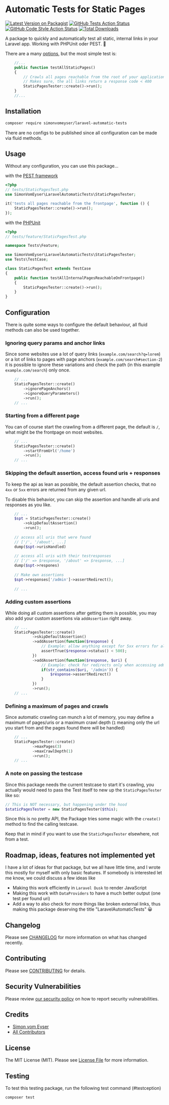 # Automatic Tests for Static Pages

[![Latest Version on Packagist](https://img.shields.io/packagist/v/simonvomeyser/laravel-automatic-tests.svg?style=flat-square)](https://packagist.org/packages/simonvomeyser/laravel-automatic-tests)
[![GitHub Tests Action Status](https://img.shields.io/github/workflow/status/simonvomeyser/laravel-automatic-tests/run-tests?label=tests)](https://github.com/simonvomeyser/laravel-automatic-tests/actions?query=workflow%3Arun-tests+branch%3Amain)
[![GitHub Code Style Action Status](https://img.shields.io/github/workflow/status/simonvomeyser/laravel-automatic-tests/Fix%20PHP%20code%20style%20issues?label=code%20style)](https://github.com/simonvomeyser/laravel-automatic-tests/actions?query=workflow%3A"Fix+PHP+code+style+issues"+branch%3Amain)
[![Total Downloads](https://img.shields.io/packagist/dt/simonvomeyser/laravel-automatic-tests.svg?style=flat-square)](https://packagist.org/packages/simonvomeyser/laravel-automatic-tests)

A package to quickly and automatically test all static, internal links in your Laravel app. Working with PHPUnit oder PEST. 🎉

There are a many [options](#configuration), but the most simple test is:

```php
    //...
    public function testAllStaticPages()
    {
        // Crawls all pages reachable from the root of your application
        // Makes sure, the all links return a response code < 400
        StaticPagesTester::create()->run();
    }
    //...
```

## Installation

```bash
composer require simonvomeyser/laravel-automatic-tests
```

There are no configs to be published since all configuration can be made via fluid methods.

## Usage

Without any configuration, you can use this package...

with the [PEST framework](https://pestphp.com/)
```php
<?php
// tests/StaticPagesTest.php
use SimonVomEyser\LaravelAutomaticTests\StaticPagesTester;

it('tests all pages reachable from the frontpage', function () {
    StaticPagesTester::create()->run();
});
```

with the [PHPUnit](https://phpunit.de/)
```php
<?php
// tests/feature/StaticPagesTest.php

namespace Tests\Feature;

use SimonVomEyser\LaravelAutomaticTests\StaticPagesTester;
use Tests\TestCase;

class StaticPagesTest extends TestCase
{
    public function testAllInternalPagesReachableOnFrontpage()
    {
        StaticPagesTester::create()->run();
    }
}
```

## Configuration

There is quite some ways to configure the default behaviour, all fluid methods can also be used together.

### Ignoring query params and anchor links

Since some websites use a lot of query links (`example.com/search?q=lorem`) or a lot of links to pages with page anchors (`example.com/search#section-2`) it is possible to ignore these variations and check the path (in this example `example.com/search`) only once.

```php
    // ...
    StaticPagesTester::create()
        ->ignorePageAnchors()
        ->ignoreQueryParameters()
        ->run();
    // ...
```

### Starting from a different page

You can of course start the crawling from a different page, the default is `/`, what might be the frontpage on most websites.

```php
    // ...
    StaticPagesTester::create()
        ->startFromUrl('/home')
        ->run();
    // ...
```

### Skipping the default assertion, access found uris + responses
 
To keep the api as lean as possible, the default assertion checks, that no `4xx` or `5xx` errors are returned from any given url.

To disable this behavior, you can skip the assertion and handle all uris and responses as you like.

```php
    // ...
    $spt = StaticPagesTester::create()
        ->skipDefaultAssertion()
        ->run();
    
    // access all uris that were found
    // ['/', '/about', ...]
    dump($spt->urisHandled)
    
    // access all uris with their testresponses
    // ['/' => $response, '/about' => $response, ...]
    dump($spt->respones)
    
    // Make own assertions
    $spt->responses['/admin']->assertRedirect();
    
    // ...
```

### Adding custom assertions

While doing all custom assertions after getting them is possible, you may also add your custom assertions via `addAssertion` right away.

```php
    // ...
    StaticPagesTester::create()
            ->skipDefaultAssertion()
            ->addAssertion(function($response) {
                // Example: allow anything except for 5xx errors for all uris
                assertTrue($response->status() < 500);
            })
            ->addAssertion(function($response, $uri) {
                // Example: check for redirects only when accessing admin area
                if(str_contains($uri, '/admin')) {
                    $response->assertRedirect()
                }
            })
            ->run();
    // ...
```

### Defining a maximum of pages and crawls 

Since automatic crawling can munch a lot of memory, you may define a maximum of pages/uris or a maximum crawl depth (`1` meaning only the url you start from and the pages found there will be handled)

```php
    // ...
    StaticPagesTester::create()
            ->maxPages(3)
            ->maxCrawlDepth(1)
            ->run();
    // ...
```


### A note on passing the testcase

Since this package needs the current testcase to start it's crawling, you actually would need to pass the Test itself to new up the `StaticPagesTester` like so: 

```php
// This is NOT necessary, but happening under the hood
$staticPagesTester = new StaticPagesTester($this);
```

Since this is no pretty API, the Package tries some magic with the `create()` method to find the calling testcase.

Keep that in mind if you want to use the `StaticPagesTester` elsewhere, not from a test.



## Roadmap, ideas, features not implemented yet

I have a lot of ideas for that package, but we all have little time, and I wrote this mostly for myself with only basic features. If somebody is interested let me know, we could discuss a few ideas like

- Making this work efficiently in `Laravel Dusk` to render JavaScript 
- Making this work with `DataProviders` to have a much better output (one test per found uri)
- Add a way to also check for more things like broken external links, thus making this package deserving the title "LaravelAutomaticTests" 😀

## Changelog

Please see [CHANGELOG](CHANGELOG.md) for more information on what has changed recently.

## Contributing

Please see [CONTRIBUTING](CONTRIBUTING.md) for details.

## Security Vulnerabilities

Please review [our security policy](../../security/policy) on how to report security vulnerabilities.

## Credits

- [Simon vom Eyser](https://github.com/simonvomeyser)
- [All Contributors](../../contributors)

## License

The MIT License (MIT). Please see [License File](LICENSE.md) for more information.

## Testing

To test this testing package, run the following test command (#testception)

```bash
composer test
```
